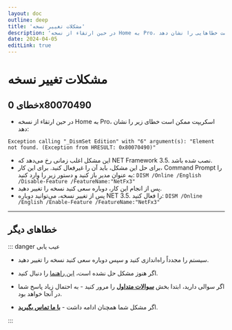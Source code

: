 ```yaml
---
layout: doc
outline: deep
title: 'مشکلات تغییر نسخه'
description: 'در حین ارتقاء از نسخه Home به Pro، اسکریپت ممکن است خطاهایی را نشان دهد'
date: 2024-04-05
editLink: true
---
```


# مشکلات تغییر نسخه

## خطای 0x80070490

- در حین ارتقاء از نسخه Home به Pro، اسکریپت ممکن است خطای زیر را نشان دهد:
```
Exception calling "_DismSet Edition" with "6" argument(s): "Element not found. (Exception from HRESULT: 0x80070490)"
```
- این مشکل اغلب زمانی رخ می‌دهد که NET Framework 3.5. نصب شده باشد.
- برای حل این مشکل، باید آن را غیرفعال کنید. برای این کار، Command Prompt را به عنوان مدیر باز کنید و دستور زیر را وارد کنید:
  `DISM /Online /English /Disable-Feature /FeatureName:"NetFx3"`
- پس از انجام این کار، دوباره سعی کنید نسخه را تغییر دهید.
- پس از تغییر نسخه، می‌توانید دوباره NET 3.5. را فعال کنید:
  `DISM /Online /English /Enable-Feature /FeatureName:"NetFx3"`

---

## خطاهای دیگر

::: danger عیب یابی

- سیستم را مجدداً راه‌اندازی کنید و سپس دوباره سعی کنید نسخه را تغییر دهید.
- اگر هنوز مشکل حل نشده است، [این راهنما](./in-place_repair_upgrade) را دنبال کنید.

- اگر سوالی دارید، ابتدا بخش [**سوالات متداول**](./faq) را مرور کنید - به احتمال زیاد پاسخ شما در آنجا خواهد بود.

- اگر مشکل شما همچنان ادامه داشت - [**با ما تماس بگیرید**](./troubleshoot).

:::

[1]: https://gravesoft.dev/in-place_repair_upgrade
